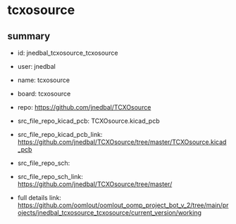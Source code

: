 # tcxosource
 
## summary 
* id: jnedbal_tcxosource_tcxosource
* user: jnedbal
* name: tcxosource
* board: tcxosource
* repo: https://github.com/jnedbal/TCXOsource
* src_file_repo_kicad_pcb: TCXOsource.kicad_pcb
* src_file_repo_kicad_pcb_link: https://github.com/jnedbal/TCXOsource/tree/master/TCXOsource.kicad_pcb


* src_file_repo_sch: 
* src_file_repo_sch_link: https://github.com/jnedbal/TCXOsource/tree/master/
* full details link: https://github.com/oomlout/oomlout_oomp_project_bot_v_2/tree/main/projects/jnedbal_tcxosource_tcxosource/current_version/working  






